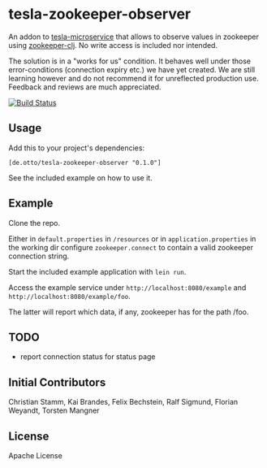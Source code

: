 # tesla-zookeeper-observer

An addon to [tesla-microservice](https://github.com/otto-de/tesla-microservice)
that allows to observe values in zookeeper using [zookeeper-clj](https://github.com/liebke/zookeeper-clj).
 No write access is included nor intended.

The solution is in a "works for us" condition. It behaves well under those error-conditions (connection expiry etc.) we have yet created.
We are still learning however and do not recommend it for unreflected production use. Feedback and reviews are much appreciated.

[![Build Status](https://travis-ci.org/otto-de/tesla-zookeeper-observer.svg)](https://travis-ci.org/otto-de/tesla-zookeeper-observer)


## Usage

Add this to your project's dependencies:

`[de.otto/tesla-zookeeper-observer "0.1.0"]`

See the included example on how to use it.

## Example

Clone the repo.

Either in `default.properties` in `/resources` or in `application.properties` in the working dir configure `zookeeper.connect` to contain a valid zookeeper connection string.

Start the included example application with `lein run`.

Access the example service under `http://localhost:8080/example` and `http://localhost:8080/example/foo`.

The latter will report which data, if any, zookeeper has for the path /foo.

## TODO

* report connection status for status page

## Initial Contributors

Christian Stamm, Kai Brandes, Felix Bechstein, Ralf Sigmund, Florian Weyandt, Torsten Mangner


## License

Apache License
